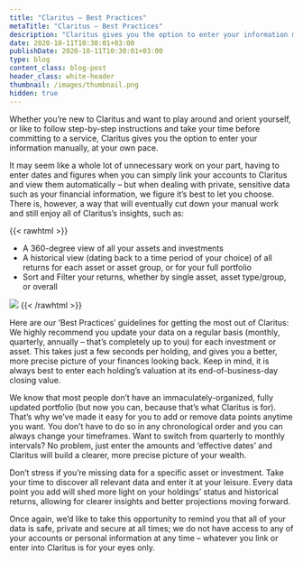 ```yaml
---
title: "Claritus – Best Practices"
metaTitle: "Claritus – Best Practices"
description: "Claritus gives you the option to enter your information manually, at your own pace"
date: 2020-10-11T10:30:01+03:00
publishDate: 2020-10-11T10:30:01+03:00
type: blog
content_class: blog-post
header_class: white-header
thumbnail: /images/thumbnail.png
hidden: true
---
```


Whether you’re new to Claritus and want to play around and orient yourself, or like to follow step-by-step instructions and take your time before committing to a service, Claritus gives you the option to enter your information manually, at your own pace.

It may seem like a whole lot of unnecessary work on your part, having to enter dates and figures when you can simply link your accounts to Claritus and view them automatically – but when dealing with private, sensitive data such as your financial information, we figure it’s best to let you choose. There is, however, a way that will eventually cut down your manual work and still enjoy all of Claritus’s insights, such as:

{{< rawhtml >}}
<ul>
    <li>A 360-degree view of all your assets and investments</li>
    <li>A historical view (dating back to a time period of your choice) of all returns for each asset or asset group, or for your full portfolio</li>
    <li>Sort and Filter your returns, whether by single asset, asset type/group, or overall</li>
</ul>

<img src="/images/blog-best-practices.png">
{{< /rawhtml >}}

Here are our ‘Best Practices’ guidelines for getting the most out of Claritus:
We highly recommend you update your data on a regular basis (monthly, quarterly, annually – that’s completely up to you) for each investment or asset. This takes just a few seconds per holding, and gives you a better, more precise picture of your finances looking back. Keep in mind, it is always best to enter each holding’s valuation at its end-of-business-day closing value.

We know that most people don’t have an immaculately-organized, fully updated portfolio (but now you can, because that’s what Claritus is for). That’s why we’ve made it easy for you to add or remove data points anytime you want. You don’t have to do so in any chronological order and you can always change your timeframes. Want to switch from quarterly to monthly intervals? No problem, just enter the amounts and ‘effective dates’ and Claritus will build a clearer, more precise picture of your wealth.

Don’t stress if you’re missing data for a specific asset or investment. Take your time to discover all relevant data and enter it at your leisure. Every data point you add will shed more light on your holdings’ status and historical returns, allowing for clearer insights and better projections moving forward.

Once again, we’d like to take this opportunity to remind you that all of your data is safe, private and secure at all times; we do not have access to any of your accounts or personal information at any time – whatever you link or enter into Claritus is for your eyes only.
